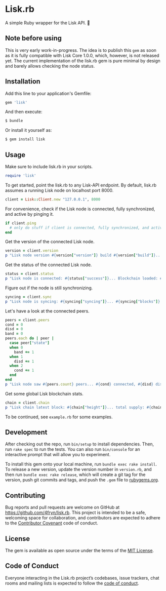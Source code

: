 # Lisk.rb

A simple Ruby wrapper for the Lisk API. 💎

## Note before using

This is very early work-in-progress. The idea is to publish this `gem` as soon as it is fully compatible with Lisk Core 1.0.0, which, however, is not released yet. The current implementation of the lisk.rb gem is pure minimal by design and barely allows checking the node status.

## Installation

Add this line to your application's Gemfile:

```ruby
gem 'lisk'
```

And then execute:

```bash
$ bundle
```

Or install it yourself as:

```bash
$ gem install lisk
```

## Usage

Make sure to include lisk.rb in your scripts.

```ruby
require 'lisk'
```

To get started, point the lisk.rb to any Lisk-API endpoint. By default, lisk.rb assumes a running Lisk node on localhost port 8000.

```ruby
client = Lisk::Client.new "127.0.0.1", 8000
```

For convenience, check if the Lisk node is connected, fully synchronized, and active by pinging it.

```ruby
if client.ping
  # only do stuff if client is connected, fully synchronized, and active ...
end
```

Get the version of the connected Lisk node.

```ruby
version = client.version
p "Lisk node version #{version["version"]} build #{version["build"]}..."
```

Get the status of the connected Lisk node.

```ruby
status = client.status
p "Lisk node is connected: #{status["success"]}... Blockchain loaded: #{status["loaded"]}..."
```

Figure out if the node is still synchronizing.

```ruby
syncing = client.sync
p "Lisk node is syncing: #{syncing["syncing"]}... #{syncing["blocks"]} remaining blocks to latest block #{syncing["height"]}..."
```

Let's have a look at the connected peers.

```ruby
peers = client.peers
cond = 0
disd = 0
band = 0
peers.each do | peer |
  case peer["state"]
  when 0
    band += 1
  when 1
    disd += 1
  when 2
    cond += 1
  end
end
p "Lisk node saw #{peers.count} peers... #{cond} connected, #{disd} disconnected, #{band} banned..."
```

Get some global Lisk blockchain stats.

```ruby
chain = client.chain
p "Lisk chain latest block: #{chain["height"]}... total supply: #{chain["supply"] / 1e8}... block reward: #{chain["reward"] / 1e8}"
```

To be continued, see `example.rb` for some examples.

## Development

After checking out the repo, run `bin/setup` to install dependencies. Then, run `rake spec` to run the tests. You can also run `bin/console` for an interactive prompt that will allow you to experiment.

To install this gem onto your local machine, run `bundle exec rake install`. To release a new version, update the version number in `version.rb`, and then run `bundle exec rake release`, which will create a git tag for the version, push git commits and tags, and push the `.gem` file to [rubygems.org](https://rubygems.org).

## Contributing

Bug reports and pull requests are welcome on GitHub at https://github.com/4fryn/lisk.rb. This project is intended to be a safe, welcoming space for collaboration, and contributors are expected to adhere to the [Contributor Covenant](http://contributor-covenant.org) code of conduct.

## License

The gem is available as open source under the terms of the [MIT License](http://opensource.org/licenses/MIT).

## Code of Conduct

Everyone interacting in the Lisk.rb project’s codebases, issue trackers, chat rooms and mailing lists is expected to follow the [code of conduct](https://github.com/4fryn/lisk.rb/blob/master/CODE_OF_CONDUCT.md).
